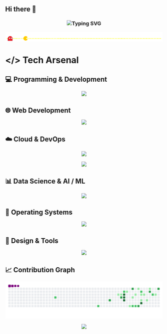 ## Hi there 👋

<h3 align="center">
  <img src="https://readme-typing-svg.demolab.com?font=Fira+Code&pause=1000&color=64FFDA&center=true&vCenter=true&width=800&lines=%F0%9F%A4%96%20AI%20%2B%20ML%20Enthusiast%20%7C%20%F0%9F%90%8D%20Python%20%7C%20%E2%98%81%EF%B8%8F%20Cloud%20%7C%20%F0%9F%94%92%20Cybersecurity;%20AWS%20Cloud%20Practitioner%20%7C%20GitHub%20Foundations%20%7C%20Google%20AI%20Essentials;%20Generative%20AI%20%7C%20Prompt%20Engineering%20%7C%20LangChain%20%7C%20RAG;%F0%9F%A7%A9%20Prompt%20Confirm%20Chrome%20Extension;%F0%9F%93%9A%20Learning%20by%20Doing%20%7C%20%F0%9F%9B%A0%EF%B8%8F%20Sharing%20by%20Building" alt="Typing SVG" />
</h3>

![pacman divider](https://github.com/abhishekmallav/abhishekmallav/blob/main/assets/animation.gif)

# </> Tech Arsenal

## 💻 Programming & Development
<p align="center">
  <a href="https://go-skill-icons.vercel.app/">
    <img src="https://go-skill-icons.vercel.app/api/icons?i=python,cpp,bash,powershell,fastapi,nodejs,npm,git,github,postman&theme=light" />
  </a>
</p>

## 🌐 Web Development
<p align="center">
  <a href="https://go-skill-icons.vercel.app/">
    <img src="https://go-skill-icons.vercel.app/api/icons?i=html,css,javascript,bootstrap,tailwindcss&theme=light" />
  </a>
</p>

## ☁️ Cloud & DevOps
<p align="center">
  <a href="https://go-skill-icons.vercel.app/">
    <img src="https://go-skill-icons.vercel.app/api/icons?i=aws,azure,gcp,githubactions,docker,kubernetes,nginx&theme=light" />
  </a>
</p>

<p align="center">
  <a href="https://go-skill-icons.vercel.app/">
    <img src="https://go-skill-icons.vercel.app/api/icons?i=lambda,ec2,ecs,ecr,fargate,s3,dynamodb&theme=light" />
  </a>
</p>

## 📊 Data Science & AI / ML
<p align="center">
  <a href="https://go-skill-icons.vercel.app/">
    <img src="https://go-skill-icons.vercel.app/api/icons?i=googlecolab,jupyter,numpy,langchain,matplotlib,pandas,pytorch,tensorflow,scikitlearn,streamlit,qdrant&theme=light" />
  </a>
</p>

## 🐧 Operating Systems
<p align="center">
  <a href="https://go-skill-icons.vercel.app/">
    <img src="https://go-skill-icons.vercel.app/api/icons?i=linux,mint,ubuntu,kali,fedora,kde,nixos,popos,arch,manjaro,windows&theme=light" />
  </a>
</p>

## 🎨 Design & Tools
<p align="center">
  <a href="https://go-skill-icons.vercel.app/">
    <img src="https://go-skill-icons.vercel.app/api/icons?i=gimp,inkscape,canva,figma,overleaf,arduino,virtualbox,vscode&theme=light" />
  </a>
</p>

## 📈 Contribution Graph

<div align="center">
  <img src="https://raw.githubusercontent.com/abhishekmallav/abhishekmallav/output/github-contribution-grid-snake.gif" alt="snake animation" />
</div>

<p align="center">
  <img src="https://github-readme-activity-graph.vercel.app/graph?username=abhishekmallav&theme=github-compact" />
</p>
